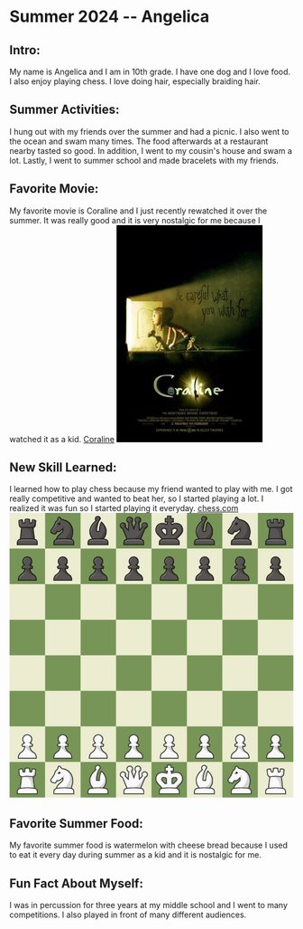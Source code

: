 # Summer 2024 -- Angelica


## **Intro:**
My name is Angelica and I am in 10th grade. I have one dog and I love food. I also enjoy playing chess. I love doing hair, especially braiding hair.
## Summer Activities:
I hung out with my friends over the summer and had a picnic. I also went to the ocean and swam many times. The food afterwards at a restaurant nearby tasted so good. In addition, I went to my cousin's house and swam a lot. Lastly, I went to summer school and made bracelets with my friends.
## Favorite Movie:
My favorite movie is Coraline and I just recently rewatched it over the summer. It was really good and it is very nostalgic for me because I watched it as a kid.
[Coraline](https://en.wikipedia.org/wiki/Coraline_(film))
![alt text](image-1.png)

## New Skill Learned:
I learned how to play chess because my friend wanted to play with me. I got really competitive and wanted to beat her, so I started playing a lot. I realized it was fun so I started playing it everyday.
[chess.com](https://www.chess.com/play)
![alt text](image-2.png)

## Favorite Summer Food:
My favorite summer food is watermelon with cheese bread because I used to eat it every day during summer as a kid and it is nostalgic for me.


## Fun Fact About Myself:
I was in percussion for three years at my middle school and I went to many competitions. I also played in front of many different audiences.
